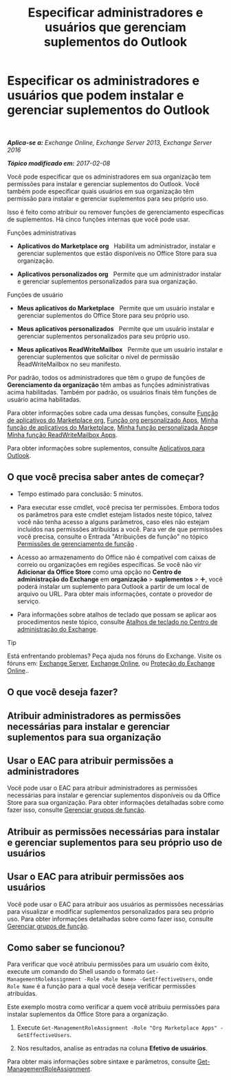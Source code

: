﻿---
title: 'Especificar administradores e usuários que gerenciam suplementos do Outlook'
TOCTitle: Especificar os administradores e usuários que podem instalar e gerenciar suplementos do Outlook
ms:assetid: 7ee4302d-b8bb-40a0-9810-10d3a0271bcb
ms:mtpsurl: https://technet.microsoft.com/pt-br/library/JJ943754(v=EXCHG.150)
ms:contentKeyID: 52058834
ms.date: 05/22/2018
mtps_version: v=EXCHG.150
ms.translationtype: MT
---

# Especificar os administradores e usuários que podem instalar e gerenciar suplementos do Outlook

 

_**Aplica-se a:** Exchange Online, Exchange Server 2013, Exchange Server 2016_

_**Tópico modificado em:** 2017-02-08_

Você pode especificar que os administradores em sua organização tem permissões para instalar e gerenciar suplementos do Outlook. Você também pode especificar quais usuários em sua organização têm permissão para instalar e gerenciar suplementos para seu próprio uso.

Isso é feito como atribuir ou remover funções de gerenciamento específicas de suplementos. Há cinco funções internas que você pode usar.

Funções administrativas

  - **Aplicativos do Marketplace org**   Habilita um administrador, instalar e gerenciar suplementos que estão disponíveis no Office Store para sua organização.

  - **Aplicativos personalizados org**   Permite que um administrador instalar e gerenciar suplementos personalizados para sua organização.

Funções de usuário

  - **Meus aplicativos do Marketplace**   Permite que um usuário instalar e gerenciar suplementos do Office Store para seu próprio uso.

  - **Meus aplicativos personalizados**   Permite que um usuário instalar e gerenciar suplementos personalizados para seu próprio uso.

  - **Meus aplicativos ReadWriteMailbox**   Permite que um usuário instalar e gerenciar suplementos que solicitar o nível de permissão ReadWriteMailbox no seu manifesto.

Por padrão, todos os administradores que têm o grupo de funções de **Gerenciamento da organização** têm ambas as funções administrativas acima habilitadas. Também por padrão, os usuários finais têm funções de usuário acima habilitadas.

Para obter informações sobre cada uma dessas funções, consulte [Função de aplicativos do Marketplace org](org-marketplace-apps-role-exchange-2013-help.md), [Função org personalizado Apps](org-custom-apps-role-exchange-2013-help.md), [Minha função de aplicativos do Marketplace](my-marketplace-apps-role-exchange-2013-help.md), [Minha função personalizada Apps](my-custom-apps-role-exchange-2013-help.md)e [Minha função ReadWriteMailbox Apps](my-readwritemailbox-apps-role-exchange-2013-help.md).

Para obter informações sobre suplementos, consulte [Aplicativos para Outlook](add-ins-for-outlook-exchange-2013-help.md).

## O que você precisa saber antes de começar?

  - Tempo estimado para conclusão: 5 minutos.

  - Para executar esse cmdlet, você precisa ter permissões. Embora todos os parâmetros para este cmdlet estejam listados neste tópico, talvez você não tenha acesso a alguns parâmetros, caso eles não estejam incluídos nas permissões atribuídas a você. Para ver de que permissões você precisa, consulte o Entrada "Atribuições de função" no tópico [Permissões de gerenciamento de função](role-management-permissions-exchange-2013-help.md) .

  - Acesso ao armazenamento do Office não é compatível com caixas de correio ou organizações em regiões específicas. Se você não vir **Adicionar da Office Store** como uma opção no **Centro de administração do Exchange** em **organização** \> **suplementos** \> ![Ícone Adicionar](images/JJ218640.c1e75329-d6d7-4073-a27d-498590bbb558(EXCHG.150).gif "Ícone Adicionar"), você poderá instalar um suplemento para Outlook a partir de um local de arquivo ou URL. Para obter mais informações, contate o provedor de serviço.

  - Para informações sobre atalhos de teclado que possam se aplicar aos procedimentos neste tópico, consulte [Atalhos de teclado no Centro de administração do Exchange](keyboard-shortcuts-in-the-exchange-admin-center-exchange-online-protection-help.md).


> [!TIP]
> Está enfrentando problemas? Peça ajuda nos fóruns do Exchange. Visite os fóruns em: <A href="https://go.microsoft.com/fwlink/p/?linkid=60612">Exchange Server</A>, <A href="https://go.microsoft.com/fwlink/p/?linkid=267542">Exchange Online</A>, ou <A href="https://go.microsoft.com/fwlink/p/?linkid=285351">Proteção do Exchange Online</A>..



## O que você deseja fazer?

## Atribuir administradores as permissões necessárias para instalar e gerenciar suplementos para sua organização

## Usar o EAC para atribuir permissões a administradores

Você pode usar o EAC para atribuir administradores as permissões necessárias para instalar e gerenciar suplementos disponíveis ou da Office Store para sua organização. Para obter informações detalhadas sobre como fazer isso, consulte [Gerenciar grupos de função](manage-role-groups-exchange-2013-help.md).

## Atribuir as permissões necessárias para instalar e gerenciar suplementos para seu próprio uso de usuários

## Usar o EAC para atribuir permissões aos usuários

Você pode usar o EAC para atribuir aos usuários as permissões necessárias para visualizar e modificar suplementos personalizados para seu próprio uso. Para obter informações detalhadas sobre como fazer isso, consulte [Gerenciar grupos de função](manage-role-groups-exchange-2013-help.md).

## Como saber se funcionou?

Para verificar que você atribuiu permissões para um usuário com êxito, execute um comando do Shell usando o formato `Get-ManagementRoleAssignment -Role <Role Name> -GetEffectiveUsers`, onde `Role Name` é a função para a qual você deseja verificar permissões atribuídas.

Este exemplo mostra como verificar a quem você atribuiu permissões para instalar suplementos da Office Store para a organização.

1.  Execute `Get-ManagementRoleAssignment -Role "Org Marketplace Apps" -GetEffectiveUsers`.

2.  Nos resultados, analise as entradas na coluna **Efetivo de usuários**.

Para obter mais informações sobre sintaxe e parâmetros, consulte [Get-ManagementRoleAssignment](https://technet.microsoft.com/pt-br/library/dd351024\(v=exchg.150\)).

